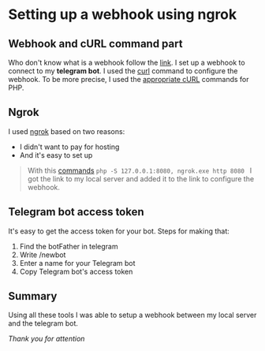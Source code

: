 # Setting up a webhook using ngrok
## Webhook and cURL command part
Who don't know what is a webhook follow the [link](https://getstream.io/chat/docs/php/webhooks_overview/). I set up a webhook to connect to my **telegram bot**. I used the [curl](https://curl.se/) command to configure the webhook. To be more precise, I used the [appropriate cURL](https://www.php.net/manual/ru/book.curl.php) commands for PHP.

## Ngrok
I used [ngrok](https://www.sitepoint.com/use-ngrok-test-local-site/) based on two reasons:
- I didn't want to pay for hosting
- And it's easy to set up
>With this [commands](https://ckeditor.com/docs/cs/latest/examples/webhooks/webhooks-server-php.html) ``php -S 127.0.0.1:8080, ngrok.exe http 8080 `` I got the link to my local server and added it to the link to configure the webhook.

## Telegram bot access token 
It's easy to get the access token for your bot. Steps for making that:

1. Find the botFather in telegram
2. Write /newbot
3. Enter a name for your Telegram bot 
4. Copy Telegram bot's access token

## Summary
Using all these tools I was able to setup a webhook between my local server and the telegram bot.

*Thank you for attention* 

